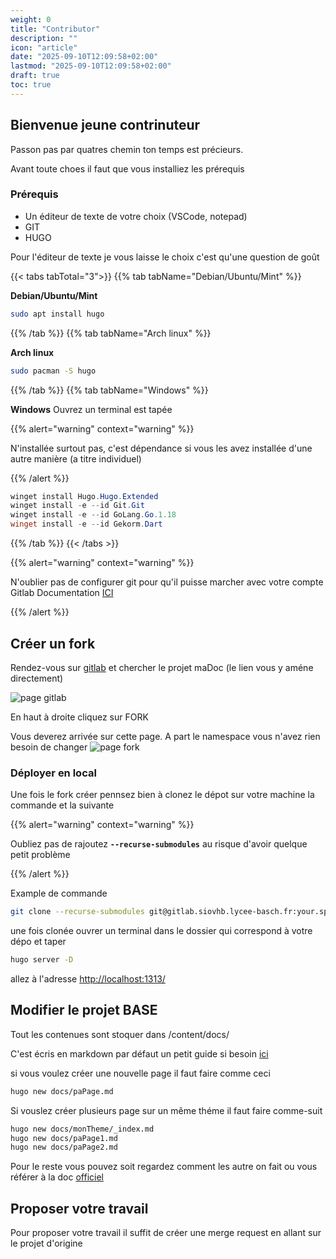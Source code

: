 ```yaml
---
weight: 0
title: "Contributor"
description: ""
icon: "article"
date: "2025-09-10T12:09:58+02:00"
lastmod: "2025-09-10T12:09:58+02:00"
draft: true
toc: true
---
```


## Bienvenue jeune contrinuteur

Passon pas par quatres chemin ton temps est précieurs.

Avant toute choes il faut que vous installiez les prérequis

### Prérequis

- Un éditeur de texte de votre choix (VSCode, notepad)
- GIT
- HUGO

Pour l'éditeur de texte je vous laisse le choix c'est qu'une question de goût

{{< tabs tabTotal="3">}}
{{% tab tabName="Debian/Ubuntu/Mint" %}}

**Debian/Ubuntu/Mint**

```sh
sudo apt install hugo
```

{{% /tab %}}
{{% tab tabName="Arch linux" %}}

**Arch linux**

```sh
sudo pacman -S hugo
```

{{% /tab %}}
{{% tab tabName="Windows" %}}

**Windows**
Ouvrez un terminal est tapée

{{% alert="warning" context="warning" %}}

N'installée surtout pas, c'est dépendance si vous les avez installée d'une autre manière (a titre individuel)

{{% /alert %}}

```ps1
winget install Hugo.Hugo.Extended
winget install -e --id Git.Git
winget install -e --id GoLang.Go.1.18
winget install -e --id Gekorm.Dart
```

{{% /tab %}}
{{< /tabs >}}

{{% alert="warning" context="warning" %}}


N'oublier pas de configurer git pour qu'il puisse marcher avec votre compte Gitlab Documentation [ICI](https://docs.gitlab.com/user/ssh/)

{{% /alert %}}

## Créer un fork

Rendez-vous sur [gitlab](https://gitlab.siovhb.lycee-basch.fr/matheo.travers/madoc) et chercher le projet maDoc (le lien vous y améne directement)

<img src="/contributor/gitlab.png" alt="page gitlab">

En haut à droite cliquez sur FORK

Vous deverez arrivée sur cette page.
A part le namespace vous n'avez rien besoin de changer
<img src="/contributor/fork_info.png" alt="page fork">

### Déployer en local

Une fois le fork créer pennsez bien à clonez le dépot sur votre machine la commande et la suivante

{{% alert="warning" context="warning" %}}

Oubliez pas de rajoutez **`--recurse-submodules`** au risque d'avoir quelque petit problème

{{% /alert %}}

Example de commande
```bash
git clone --recurse-submodules git@gitlab.siovhb.lycee-basch.fr:your.space/fork
```

une fois clonée ouvrer un terminal dans le dossier qui correspond à votre dépo et taper 

```sh
hugo server -D
```
allez à l'adresse [http://localhost:1313/](http://localhost:1313/)



## Modifier le projet BASE

Tout les contenues sont stoquer dans /content/docs/

C'est écris en markdown par défaut un petit guide si besoin [ici](https://www.markdownguide.org/getting-started/)

si vous voulez créer une nouvelle page il faut faire comme ceci

```sh
hugo new docs/paPage.md
```

Si vouslez créer plusieurs page sur un même théme il faut faire comme-suit

```sh
hugo new docs/monTheme/_index.md
hugo new docs/paPage1.md
hugo new docs/paPage2.md
```

Pour le reste vous pouvez soit regardez comment les autre on fait ou vous référer à la doc [officiel](https://lotusdocs.dev/docs/features/syntax-highlighting/)

## Proposer votre travail

Pour proposer votre travail il suffit de créer une merge request en allant sur le projet d'origine